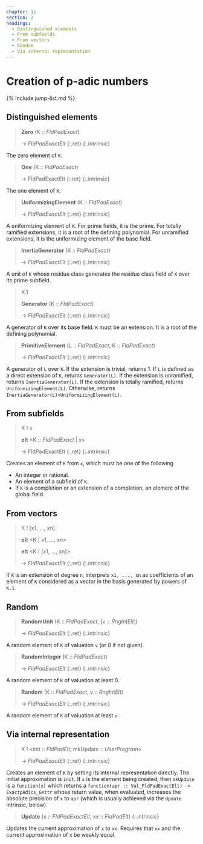 ```yaml
---
chapter: 11
section: 2
headings:
  - Distinguished elements
  - From subfields
  - From vectors
  - Random
  - Via internal representation
---
```


# Creation of p-adic numbers

{% include jump-list.md %}

## Distinguished elements

> **Zero** (K :: *FldPadExact*)
>
> -> *FldPadExactElt*
> {:.ret}
{:.intrinsic}

The zero element of `K`.

> **One** (K :: *FldPadExact*)
>
> -> FldPadExactElt
> {:.ret}
{:.intrinsic}

The one element of `K`.

> **UniformizingElement** (K :: *FldPadExact*)
>
> -> *FldPadExactElt*
> {:.ret}
{:.intrinsic}

A uniformizing element of `K`. For prime fields, it is the prime. For totally ramified extensions, it is a root of the defining polynomial. For unramified extensions, it is the uniformizing element of the base field.

> **InertiaGenerator** (K :: *FldPadExact*)
>
> -> *FldPadExactElt*
> {:.ret}
{:.intrinsic}

A unit of `K` whose residue class generates the residue class field of `K` over its prime subfield.

> K.1
>
> **Generator** (K :: *FldPadExact*)
>
> -> *FldPadExactElt*
> {:.ret}
{:.intrinsic}

A generator of `K` over its base field. `K` must be an extension. It is a root of the defining polynomial.

> **PrimitiveElement** (L :: *FldPadExact*, K :: *FldPadExact*)
>
> -> *FldPadExactElt*
> {:.ret}
{:.intrinsic}

A generator of `L` over `K`. If the extension is trivial, returns 1. If `L` is defined as a direct extension of `K`, returns `Generator(L)`. If the extension is unramified, returns `InertiaGenerator(L)`. If the extension is totally ramified, returns `UniformizingElement(L)`. Otherwise, returns `InertiaGenerator(L)+UniformizingElement(L)`.

## From subfields

> K ! x
>
> **elt** <K :: *FldPadExact* \| x>
>
> -> FldPadExactElt
> {:.ret}
{:.intrinsic}

Creates an element of `K` from `x`, which must be one of the following

  * An integer or rational.
  * An element of a subfield of `K`.
  * If `K` is a completion or an extension of a completion, an element of the global field.

## From vectors

> K ! [x1, ..., xn]
>
> **elt** <K \| x1, ..., xn>
>
> **elt** <K \| [x1, ..., xn]>
>
> -> *FldPadExactElt*
> {:.ret}
{:.intrinsic}

If `K` is an extension of degree `n`, interprets `x1, ..., xn` as coefficients of an element of `K` considered as a vector in the basis generated by powers of `K.1`.

## Random

> **RandomUnit** (K :: *FldPadExact*, [v :: *RngIntElt*])
>
> -> *FldPadExactElt*
> {:.ret}
{:.intrinsic}

A random element of `K` of valuation `v` (or 0 if not given).

> **RandomInteger** (K :: *FldPadExact*)
>
> -> *FldPadExactElt*
> {:.ret}
{:.intrinsic}

A random element of `K` of valuation at least 0.

> **Random** (K :: *FldPadExact*, v :: *RngIntElt*)
>
> -> *FldPadExactElt*
> {:.ret}
{:.intrinsic}

A random element of `K` of valuation at least `v`.

## Via internal representation

> K ! <init :: *FldPadElt*, mkUpdate :: *UserProgram*>
>
> -> *FldPadExactElt*
> {:.ret}
{:.intrinsic}

Creates an element of `K` by setting its internal representation directly. The initial approximation is `init`. If `x` is the element being created, then `mkUpdate` is a `function(x)` which returns a `function(apr :: Val_FldPadExactElt) -> ExactpAdics_Gettr` whose return value, when evaluated, increases the absolute precision of `x` to `apr` (which is usually achieved via the `Update` intrinsic, below).

> **Update** (x :: *FldPadExactElt*, xx :: *FldPadElt*)
{:.intrinsic}

Updates the current approximation of `x` to `xx`. Requires that `xx` and the current approximation of `x` be weakly equal.